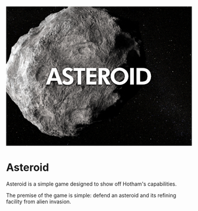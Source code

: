 ![Asteroid Logo](logo.png?raw=true)
# Asteroid
Asteroid is a simple game designed to show off Hotham's capabilities.

The premise of the game is simple: defend an asteroid and its refining facility from alien invasion.
